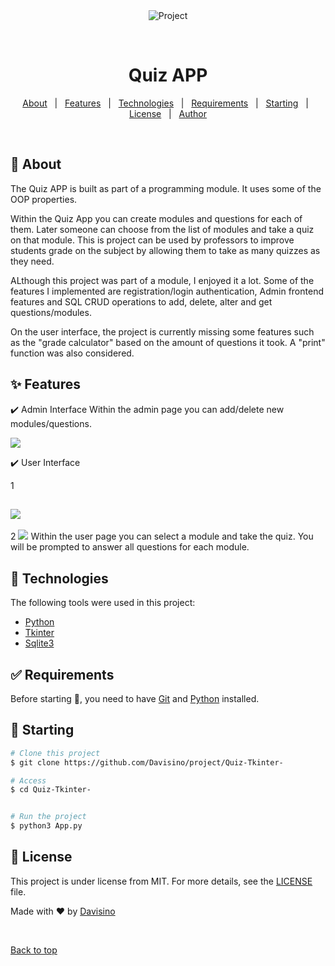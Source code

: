 <div align="center" id="top"> 
  <img src="./extra/logo.png" alt="Project" />

&#xa0;

  <!-- <a href="https://project.netlify.app">Demo</a> -->
</div>

<h1 align="center">Quiz APP</h1>

<!-- Status -->

<!-- <h4 align="center">
	🚧  Project 🚀 Under construction...  🚧
</h4>

<hr> -->

<p align="center">
  <a href="#dart-about">About</a> &#xa0; | &#xa0; 
  <a href="#sparkles-features">Features</a> &#xa0; | &#xa0;
  <a href="#rocket-technologies">Technologies</a> &#xa0; | &#xa0;
  <a href="#white_check_mark-requirements">Requirements</a> &#xa0; | &#xa0;
  <a href="#checkered_flag-starting">Starting</a> &#xa0; | &#xa0;
  <a href="#memo-license">License</a> &#xa0; | &#xa0;
  <a href="https://github.com/{{YOUR_GITHUB_USERNAME}}" target="_blank">Author</a>
</p>

<br>

## :dart: About

The Quiz APP is built as part of a programming module. It uses some of the OOP properties.

Within the Quiz App you can create modules and questions for each of them. Later someone can choose from the list of modules and take a quiz on that module. This is project can be used by professors to improve students grade on the subject by allowing them to take as many quizzes as they need.

ALthough this project was part of a module, I enjoyed it a lot. Some of the features I implemented are registration/login authentication, Admin frontend features and SQL CRUD operations to add, delete, alter and get questions/modules.

On the user interface, the project is currently missing some features such as the "grade calculator" based on the amount of questions it took. A "print" function was also considered.

## :sparkles: Features

:heavy_check_mark: Admin Interface
Within the admin page you can add/delete new modules/questions.

<img src="./extra/adminPage.png">

:heavy_check_mark: User Interface

1

## <img src="./extra/selectModule.png">

2
<img src="./extra/question.png">
Within the user page you can select a module and take the quiz. You will be prompted to answer all questions for each module.

## :rocket: Technologies

The following tools were used in this project:

- [Python](https://www.python.org/)
- [Tkinter](https://docs.python.org/3/library/tkinter.html)
- [Sqlite3](https://www.sqlite.org/index.html)

## :white_check_mark: Requirements

Before starting :checkered_flag:, you need to have [Git](https://git-scm.com) and [Python](https://www.python.org/) installed.

## :checkered_flag: Starting

```bash
# Clone this project
$ git clone https://github.com/Davisino/project/Quiz-Tkinter-

# Access
$ cd Quiz-Tkinter-


# Run the project
$ python3 App.py

```

## :memo: License

This project is under license from MIT. For more details, see the [LICENSE](LICENSE.md) file.

Made with :heart: by <a href="https://github.com/Davisino" target="_blank">Davisino</a>

&#xa0;

<a href="#top">Back to top</a>
